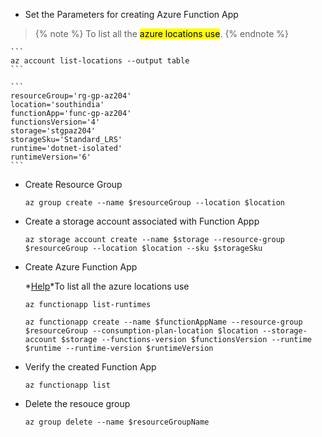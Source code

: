 - Set the Parameters for creating Azure Function App

> {% note %} To list all the <mark>azure locations use</mark>. {% endnote %}

    ```
    az account list-locations --output table
    ```
    
    ```
    resourceGroup='rg-gp-az204'
    location='southindia'
    functionApp='func-gp-az204'
    functionsVersion='4'
    storage='stgpaz204'
    storageSku='Standard_LRS'
    runtime='dotnet-isolated'
    runtimeVersion='6'
    ```

- Create Resource Group
    ```
    az group create --name $resourceGroup --location $location
    ```

- Create a storage account associated with Function Appp
    ```
    az storage account create --name $storage --resource-group $resourceGroup --location $location --sku $storageSku
    ```

- Create Azure Function App

     *<u>Help</u>*To list all the azure locations use
    ```
    az functionapp list-runtimes
    ```
    
    ```
    az functionapp create --name $functionAppName --resource-group $resourceGroup --consumption-plan-location $location --storage-account $storage --functions-version $functionsVersion --runtime $runtime --runtime-version $runtimeVersion
    ```
- Verify the created Function App
    ```
    az functionapp list
    ```

- Delete the resouce group
    ```
    az group delete --name $resourceGroupName
    ```

